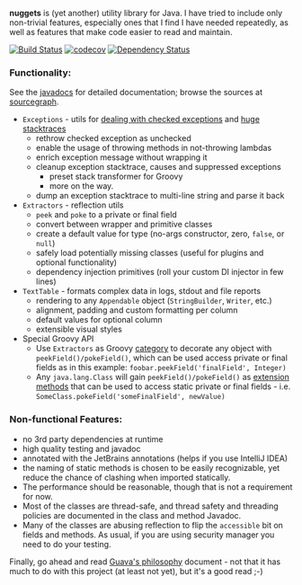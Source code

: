 **nuggets** is (yet another) utility library for Java. I have tried to include 
only non-trivial features, especially ones that I find I have needed repeatedly,
as well as features that make code easier to read and maintain. 

[![Build Status](https://travis-ci.org/ddimtirov/nuggets.svg?branch=master)](https://travis-ci.org/ddimtirov/nuggets)
[![codecov](https://codecov.io/gh/ddimtirov/nuggets/branch/master/graph/badge.svg)](https://codecov.io/gh/ddimtirov/nuggets) 
[![Dependency Status](https://www.versioneye.com/user/projects/57d2624987b0f6003c14ac1e/badge.svg?style=flat-square)](https://www.versioneye.com/user/projects/57d2624987b0f6003c14ac1e)

### Functionality:

See the [javadocs](https://ddimtirov.github.io/nuggets/javadoc/) for detailed documentation; 
browse the sources at [sourcegraph](https://sourcegraph.com/github.com/ddimtirov/nuggets@master).

- `Exceptions` - utils for [dealing with checked exceptions](https://kotlinlang.org/docs/reference/exceptions.html#checked-exceptions)
  and [huge stacktraces](https://dzone.com/articles/filtering-stack-trace-hell)
  - rethrow checked exception as unchecked
  - enable the usage of throwing methods in not-throwing lambdas
  - enrich exception message without wrapping it
  - cleanup exception stacktrace, causes and suppressed exceptions
    - preset stack transformer for Groovy
    - more on the way.
  - dump an exception stacktrace to multi-line string and parse it back 
- `Extractors` - reflection utils  
  - `peek` and `poke` to a private or final field  
  - convert between wrapper and primitive classes
  - create a default value for type (no-args constructor, zero, `false`, or `null`)
  - safely load potentially missing classes (useful for plugins and optional functionality)
  - dependency injection primitives (roll your custom DI injector in few lines)
- `TextTable` - formats complex data in logs, stdout and file reports
  - rendering to any `Appendable` object (`StringBuilder`, `Writer`, etc.)
  - alignment, padding and custom formatting per column
  - default values for optional column
  - extensible visual styles
- Special Groovy API  
  - Use `Extractors` as Groovy [category](http://groovy-lang.org/metaprogramming.html#categories) 
    to decorate any object with `peekField()/pokeField()`, which can be used access private or 
    final fields as in this example: `foobar.peekField('finalField', Integer)`
  - Any `java.lang.Class` will gain `peekField()/pokeField()` as 
    [extension methods](http://groovy-lang.org/metaprogramming.html#_extension_modules)
    that can be used to access static private or final fields - i.e. 
    `SomeClass.pokeField('someFinalField', newValue)`
  
### Non-functional Features:
- no 3rd party dependencies at runtime
- high quality testing and javadoc
- annotated with the JetBrains annotations (helps if you use IntelliJ IDEA)
- the naming of static methods is chosen to be easily recognizable, 
  yet reduce the chance of clashing when imported statically.
- The performance should be reasonable, though that is not a requirement for now.
- Most of the classes are thread-safe, and thread safety and threading policies are
documented in the class and method Javadoc.
- Many of the classes are abusing reflection to flip the `accessible` bit on fields 
and methods. As usual, if you are using security manager you need to do your testing.

Finally, go ahead and read [Guava's philosophy](https://github.com/google/guava/wiki/PhilosophyExplained) 
document - not that it has much to do with this project (at least not yet), but it's a good read ;-)
